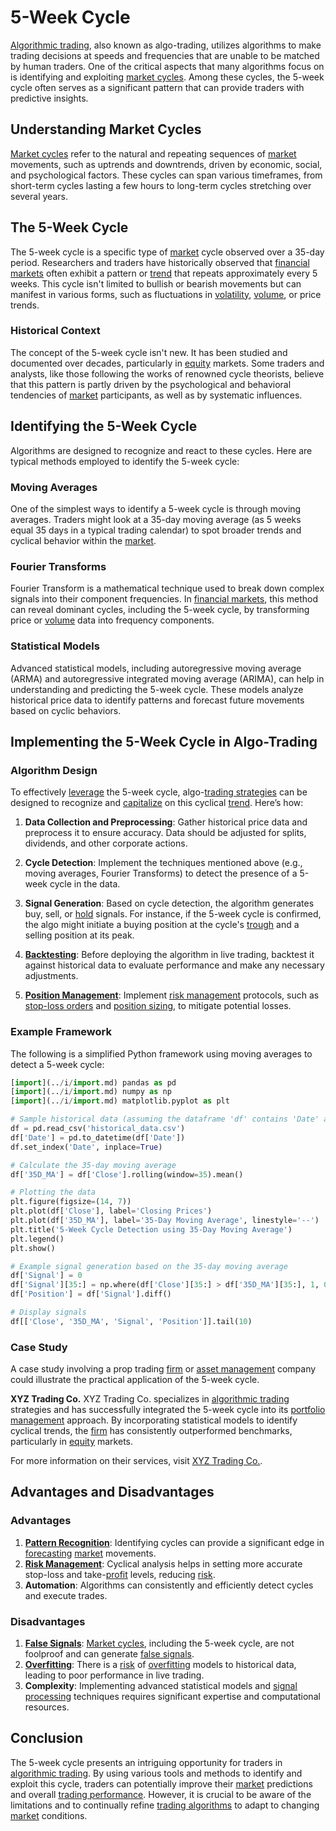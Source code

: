 # 5-Week Cycle

[Algorithmic trading](../a/algorithmic_trading.md), also known as algo-trading, utilizes algorithms to make trading decisions at speeds and frequencies that are unable to be matched by human traders. One of the critical aspects that many algorithms focus on is identifying and exploiting [market cycles](../m/market_cycles.md). Among these cycles, the 5-week cycle often serves as a significant pattern that can provide traders with predictive insights.

## Understanding Market Cycles

[Market cycles](../m/market_cycles.md) refer to the natural and repeating sequences of [market](../m/market.md) movements, such as uptrends and downtrends, driven by economic, social, and psychological factors. These cycles can span various timeframes, from short-term cycles lasting a few hours to long-term cycles stretching over several years.

## The 5-Week Cycle

The 5-week cycle is a specific type of [market](../m/market.md) cycle observed over a 35-day period. Researchers and traders have historically observed that [financial markets](../f/financial_market.md) often exhibit a pattern or [trend](../t/trend.md) that repeats approximately every 5 weeks. This cycle isn't limited to bullish or bearish movements but can manifest in various forms, such as fluctuations in [volatility](../v/volatility.md), [volume](../v/volume.md), or price trends.

### Historical Context

The concept of the 5-week cycle isn't new. It has been studied and documented over decades, particularly in [equity](../e/equity.md) markets. Some traders and analysts, like those following the works of renowned cycle theorists, believe that this pattern is partly driven by the psychological and behavioral tendencies of [market](../m/market.md) participants, as well as by systematic influences.

## Identifying the 5-Week Cycle

Algorithms are designed to recognize and react to these cycles. Here are typical methods employed to identify the 5-week cycle:

### Moving Averages

One of the simplest ways to identify a 5-week cycle is through moving averages. Traders might look at a 35-day moving average (as 5 weeks equal 35 days in a typical trading calendar) to spot broader trends and cyclical behavior within the [market](../m/market.md).

### Fourier Transforms

Fourier Transform is a mathematical technique used to break down complex signals into their component frequencies. In [financial markets](../f/financial_market.md), this method can reveal dominant cycles, including the 5-week cycle, by transforming price or [volume](../v/volume.md) data into frequency components.

### Statistical Models

Advanced statistical models, including autoregressive moving average (ARMA) and autoregressive integrated moving average (ARIMA), can help in understanding and predicting the 5-week cycle. These models analyze historical price data to identify patterns and forecast future movements based on cyclic behaviors.

## Implementing the 5-Week Cycle in Algo-Trading

### Algorithm Design

To effectively [leverage](../l/leverage.md) the 5-week cycle, algo-[trading strategies](../t/trading_strategies.md) can be designed to recognize and [capitalize](../c/capitalize.md) on this cyclical [trend](../t/trend.md). Here’s how:

1. **Data Collection and Preprocessing**: Gather historical price data and preprocess it to ensure accuracy. Data should be adjusted for splits, dividends, and other corporate actions.

2. **Cycle Detection**: Implement the techniques mentioned above (e.g., moving averages, Fourier Transforms) to detect the presence of a 5-week cycle in the data.

3. **Signal Generation**: Based on cycle detection, the algorithm generates buy, sell, or [hold](../h/hold.md) signals. For instance, if the 5-week cycle is confirmed, the algo might initiate a buying position at the cycle's [trough](../t/trough.md) and a selling position at its peak.

4. **[Backtesting](../b/backtesting.md)**: Before deploying the algorithm in live trading, backtest it against historical data to evaluate performance and make any necessary adjustments.

5. **[Position Management](../p/position_management.md)**: Implement [risk management](../r/risk_management.md) protocols, such as [stop-loss orders](../s/stop-loss_orders.md) and [position sizing](../p/position_sizing.md), to mitigate potential losses.

### Example Framework

The following is a simplified Python framework using moving averages to detect a 5-week cycle:

```python
[import](../i/import.md) pandas as pd
[import](../i/import.md) numpy as np
[import](../i/import.md) matplotlib.pyplot as plt

# Sample historical data (assuming the dataframe 'df' contains 'Date' and 'Close' columns)
df = pd.read_csv('historical_data.csv')
df['Date'] = pd.to_datetime(df['Date'])
df.set_index('Date', inplace=True)

# Calculate the 35-day moving average
df['35D_MA'] = df['Close'].rolling(window=35).mean()

# Plotting the data
plt.figure(figsize=(14, 7))
plt.plot(df['Close'], label='Closing Prices')
plt.plot(df['35D_MA'], label='35-Day Moving Average', linestyle='--')
plt.title('5-Week Cycle Detection using 35-Day Moving Average')
plt.legend()
plt.show()

# Example signal generation based on the 35-day moving average
df['Signal'] = 0
df['Signal'][35:] = np.where(df['Close'][35:] > df['35D_MA'][35:], 1, 0)
df['Position'] = df['Signal'].diff()

# Display signals
df[['Close', '35D_MA', 'Signal', 'Position']].tail(10)
```

### Case Study

A case study involving a prop trading [firm](../f/firm.md) or [asset management](../a/asset_management.md) company could illustrate the practical application of the 5-week cycle.

**XYZ Trading Co.**
XYZ Trading Co. specializes in [algorithmic trading](../a/algorithmic_trading.md) strategies and has successfully integrated the 5-week cycle into its [portfolio management](../p/portfolio_management.md) approach. By incorporating statistical models to identify cyclical trends, the [firm](../f/firm.md) has consistently outperformed benchmarks, particularly in [equity](../e/equity.md) markets.

For more information on their services, visit [XYZ Trading Co.](https://www.xyztradingco.com).

## Advantages and Disadvantages

### Advantages

1. **[Pattern Recognition](../p/pattern_recognition.md)**: Identifying cycles can provide a significant edge in [forecasting](../f/forecasting.md) [market](../m/market.md) movements.
2. **[Risk Management](../r/risk_management.md)**: Cyclical analysis helps in setting more accurate stop-loss and take-[profit](../p/profit.md) levels, reducing [risk](../r/risk.md).
3. **Automation**: Algorithms can consistently and efficiently detect cycles and execute trades.

### Disadvantages

1. **[False Signals](../f/false_signals_in_trading.md)**: [Market cycles](../m/market_cycles.md), including the 5-week cycle, are not foolproof and can generate [false signals](../f/false_signals_in_trading.md).
2. **[Overfitting](../o/overfitting.md)**: There is a [risk](../r/risk.md) of [overfitting](../o/overfitting.md) models to historical data, leading to poor performance in live trading.
3. **Complexity**: Implementing advanced statistical models and [signal processing](../s/signal_processing_in_trading.md) techniques requires significant expertise and computational resources.

## Conclusion

The 5-week cycle presents an intriguing opportunity for traders in [algorithmic trading](../a/algorithmic_trading.md). By using various tools and methods to identify and exploit this cycle, traders can potentially improve their [market](../m/market.md) predictions and overall [trading performance](../t/trading_performance.md). However, it is crucial to be aware of the limitations and to continually refine [trading algorithms](../t/trading_algorithms.md) to adapt to changing [market](../m/market.md) conditions.